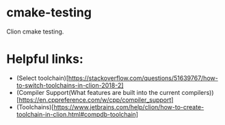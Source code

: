 # cmake-testing
Clion cmake testing.

# Helpful links:
* (Select toolchain)[https://stackoverflow.com/questions/51639767/how-to-switch-toolchains-in-clion-2018-2]
* (Compiler Support(What features are built into the current compilers))[https://en.cppreference.com/w/cpp/compiler_support]
* (Toolchains)[https://www.jetbrains.com/help/clion/how-to-create-toolchain-in-clion.html#compdb-toolchain]
